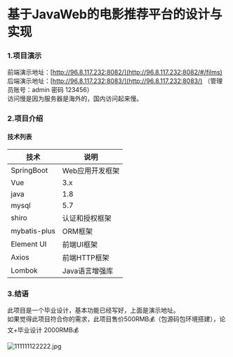 # 基于JavaWeb的电影推荐平台的设计与实现



<a name="b0jbl"></a>
### 1.项目演示
前端演示地址：[http://96.8.117.232:8082/](http://96.8.117.232:8082/#/films)<br />后端演示地址：[http://96.8.117.232:8083/](http://96.8.117.232:8083/) （管理员账号：admin 密码 123456）<br />访问慢是因为服务器是海外的，国内访问起来慢。

<a name="Y2XPS"></a>
### 2.项目介绍
<a name="MmRMO"></a>
#### 技术列表
| 技术 | 说明 |
| --- | --- |
| SpringBoot | Web应用开发框架 |
| Vue | 3.x |
| java | 1.8 |
| mysql | 5.7 |
| shiro | 认证和授权框架 |
| mybatis-plus | ORM框架 |
| Element UI | 前端UI框架 |
| Axios | 前端HTTP框架 |
| Lombok | Java语言增强库 |


<a name="TSQPf"></a>
### 3.结语
此项目是一个毕业设计，基本功能已经写好，上面是演示地址。<br />如果觉得此项目符合你的需求，此项目售价500RMB💰（包源码包环境搭建），论文+毕业设计 2000RMB💰


![111111122222.jpg](https://cdn.nlark.com/yuque/0/2023/jpeg/2792915/1702452259905-1e332c8a-cdde-4419-8592-1efdd34d4da0.jpeg#averageHue=%23999998&clientId=u9775bafa-603d-4&from=ui&height=252&id=ub11a8e33&originHeight=672&originWidth=662&originalType=binary&ratio=1.100000023841858&rotation=0&showTitle=false&size=178158&status=done&style=none&taskId=ude981505-7caa-4be0-be80-73cd7913361&title=&width=247.97726440429688)







